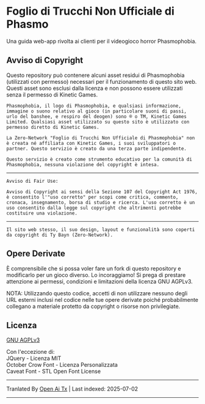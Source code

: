 # Foglio di Trucchi Non Ufficiale di Phasmo

Una guida web-app rivolta ai clienti per il videogioco horror Phasmophobia.

## Avviso di Copyright

Questo repository può contenere alcuni asset residui di Phasmophobia (utilizzati con permesso) necessari per il funzionamento di questo sito web. Questi asset sono esclusi dalla licenza e non possono essere utilizzati senza il permesso di Kinetic Games. 

`Phasmophobia, il logo di Phasmophobia, e qualsiasi informazione, immagine o suono relativo al gioco (in particolare suoni di passi, urlo del banshee, e respiro del deogen) sono ® o TM, Kinetic Games Limited. Qualsiasi asset utilizzato su questo sito è utilizzato con permesso diretto di Kinetic Games.`

`La Zero-Network "Foglio di Trucchi Non Ufficiale di Phasmophobia" non è creata né affiliata con Kinetic Games, i suoi sviluppatori o partner. Questo servizio è creato da una terza parte indipendente.`

`Questo servizio è creato come strumento educativo per la comunità di Phasmophobia, nessuna violazione del copyright è intesa.`

---
`Avviso di Fair Use:`

`Avviso di Copyright ai sensi della Sezione 107 del Copyright Act 1976, è consentito l'"uso corretto" per scopi come critica, commento, cronaca, insegnamento, borsa di studio e ricerca. L'uso corretto è un uso consentito dalla legge sul copyright che altrimenti potrebbe costituire una violazione.`

---
`Il sito web stesso, il suo design, layout e funzionalità sono coperti da copyright di Ty Bayn (Zero-Network).`

## Opere Derivate

È comprensibile che si possa voler fare un fork di questo repository e modificarlo per un gioco diverso. Lo incoraggiamo! Si prega di prestare attenzione ai permessi, condizioni e limitazioni della licenza GNU AGPLv3.

NOTA: Utilizzando questo codice, accetti di non utilizzare nessuno degli URL esterni inclusi nel codice nelle tue opere derivate poiché probabilmente collegano a materiale protetto da copyright o risorse non privilegiate.

## Licenza
[GNU AGPLv3](https://choosealicense.com/licenses/agpl-3.0/)

Con l'eccezione di:  
JQuery - Licenza MIT  
October Crow Font - Licenza Personalizzata  
Caveat Font - STL Open Font License

---

Tranlated By [Open Ai Tx](https://github.com/OpenAiTx/OpenAiTx) | Last indexed: 2025-07-02

---